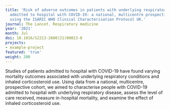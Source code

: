 ```yaml
---
title: 'Risk of adverse outcomes in patients with underlying respiratory conditions
  admitted to hospital with COVID-19: a national, multicentre prospective cohort study
  using the ISARIC WHO Clinical Characterisation Protocol UK.'
journal: The Lancet. Respiratory medicine
year: '2021'
month: Jul
doi: 10.1016/S2213-2600(21)00013-8
projects:
- example-project
featured: 'true'
weight: 200
---
```


Studies of patients admitted to hospital with COVID-19 have found varying mortality outcomes associated with underlying respiratory conditions and inhaled corticosteroid use. Using data from a national, multicentre, prospective cohort, we aimed to characterise people with COVID-19 admitted to hospital with underlying respiratory disease, assess the level of care received, measure in-hospital mortality, and examine the effect of inhaled corticosteroid use.